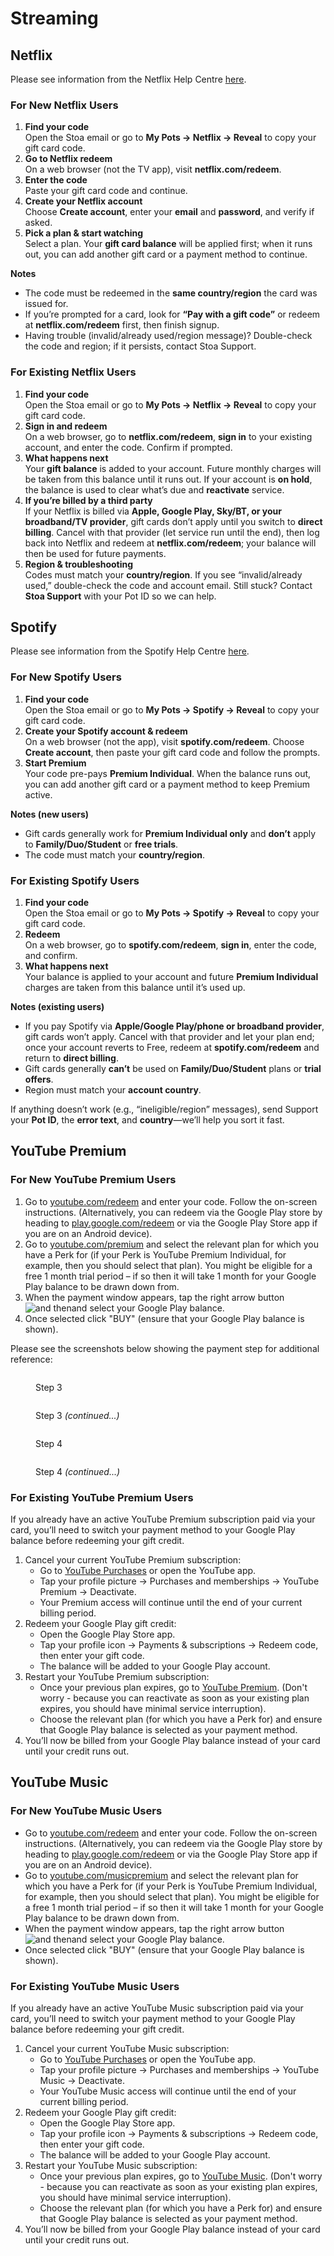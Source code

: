 # Streaming

## Netflix

Please see information from the Netflix Help Centre [here](https://help.netflix.com/en/node/32950).

### For New Netflix Users

1. **Find your code**\
   Open the Stoa email or go to **My Pots → Netflix → Reveal** to copy your gift card code.
2. **Go to Netflix redeem**\
   On a web browser (not the TV app), visit **netflix.com/redeem**.
3. **Enter the code**\
   Paste your gift card code and continue.
4. **Create your Netflix account**\
   Choose **Create account**, enter your **email** and **password**, and verify if asked.
5. **Pick a plan & start watching**\
   Select a plan. Your **gift card balance** will be applied first; when it runs out, you can add another gift card or a payment method to continue.

**Notes**

* The code must be redeemed in the **same country/region** the card was issued for.
* If you’re prompted for a card, look for **“Pay with a gift code”** or redeem at **netflix.com/redeem** first, then finish signup.
* Having trouble (invalid/already used/region message)? Double-check the code and region; if it persists, contact Stoa Support.

### For Existing Netflix Users

1. **Find your code**\
   Open the Stoa email or go to **My Pots → Netflix → Reveal** to copy your gift card code.
2. **Sign in and redeem**\
   On a web browser, go to **netflix.com/redeem**, **sign in** to your existing account, and enter the code. Confirm if prompted.
3. **What happens next**\
   Your **gift balance** is added to your account. Future monthly charges will be taken from this balance until it runs out. If your account is **on hold**, the balance is used to clear what’s due and **reactivate** service.
4. **If you’re billed by a third party**\
   If your Netflix is billed via **Apple, Google Play, Sky/BT, or your broadband/TV provider**, gift cards don’t apply until you switch to **direct billing**. Cancel with that provider (let service run until the end), then log back into Netflix and redeem at **netflix.com/redeem**; your balance will then be used for future payments.
5. **Region & troubleshooting**\
   Codes must match your **country/region**. If you see “invalid/already used,” double-check the code and account email. Still stuck? Contact **Stoa Support** with your Pot ID so we can help.

## Spotify

Please see information from the Spotify Help Centre [here](https://support.spotify.com/uk/article/gift-cards/).

### For New Spotify Users

1. **Find your code**\
   Open the Stoa email or go to **My Pots → Spotify → Reveal** to copy your gift card code.
2. **Create your Spotify account & redeem**\
   On a web browser (not the app), visit **spotify.com/redeem**. Choose **Create account**, then paste your gift card code and follow the prompts.
3. **Start Premium**\
   Your code pre-pays **Premium Individual**. When the balance runs out, you can add another gift card or a payment method to keep Premium active.

**Notes (new users)**

* Gift cards generally work for **Premium Individual only** and **don’t** apply to **Family/Duo/Student** or **free trials**.
* The code must match your **country/region**.

### For Existing Spotify Users

1. **Find your code**\
   Open the Stoa email or go to **My Pots → Spotify → Reveal** to copy your gift card code.
2. **Redeem**\
   On a web browser, go to **spotify.com/redeem**, **sign in**, enter the code, and confirm.
3. **What happens next**\
   Your balance is applied to your account and future **Premium Individual** charges are taken from this balance until it’s used up.

**Notes (existing users)**

* If you pay Spotify via **Apple/Google Play/phone or broadband provider**, gift cards won’t apply. Cancel with that provider and let your plan end; once your account reverts to Free, redeem at **spotify.com/redeem** and return to **direct billing**.
* Gift cards generally **can’t** be used on **Family/Duo/Student** plans or **trial offers**.
* Region must match your **account country**.

If anything doesn’t work (e.g., “ineligible/region” messages), send Support your **Pot ID**, the **error text**, and **country**—we’ll help you sort it fast.

## YouTube Premium

### For New YouTube Premium Users

1. Go to [youtube.com/redeem](https://youtube.com/redeem) and enter your code. Follow the on-screen instructions. (Alternatively, you can redeem via the Google Play store by heading to [play.google.com/redeem](https://play.google.com/redeem) or via the Google Play Store app if you are on an Android device).
2. Go to [youtube.com/premium](https://youtube.com/premium) and select the relevant plan for which you have a Perk for (if your Perk is YouTube Premium Individual, for example, then you should select that plan). You might be eligible for a free 1 month trial period – if so then it will take 1 month for your Google Play balance to be drawn down from.
3. When the payment window appears,  tap the right arrow button![and then](https://lh3.googleusercontent.com/3_l97rr0GvhSP2XV5OoCkV2ZDTIisAOczrSdzNCBxhIKWrjXjHucxNwocghoUa39gw=w36-h36)and select your Google Play balance.
4. Once selected click "BUY" (ensure that your Google Play balance is shown).

Please see the screenshots below showing the payment step for additional reference:

<figure><img src="../../.gitbook/assets/General Redemption Instructions - Google Play (3).png" alt=""><figcaption><p>Step 3</p></figcaption></figure>

<figure><img src="../../.gitbook/assets/General Redemption Instructions - Google Play (4).png" alt=""><figcaption><p>Step 3 <em>(continued...)</em></p></figcaption></figure>

<figure><img src="../../.gitbook/assets/General Redemption Instructions - Google Play (5).png" alt=""><figcaption><p>Step 4</p></figcaption></figure>

<figure><img src="../../.gitbook/assets/General Redemption Instructions - Google Play (6).png" alt=""><figcaption><p>Step 4 <em>(continued...)</em></p></figcaption></figure>

### For Existing YouTube Premium Users

If you already have an active YouTube Premium subscription paid via your card, you’ll need to switch your payment method to your Google Play balance before redeeming your gift credit.

1. Cancel your current YouTube Premium subscription:
   * Go to [YouTube Purchases](https://www.youtube.com/purchases) or open the YouTube app.
   * Tap your profile picture → Purchases and memberships → YouTube Premium → Deactivate.
   * Your Premium access will continue until the end of your current billing period.
2. Redeem your Google Play gift credit:
   * Open the Google Play Store app.
   * Tap your profile icon → Payments & subscriptions → Redeem code, then enter your gift code.
   * The balance will be added to your Google Play account.
3. Restart your YouTube Premium subscription:
   * Once your previous plan expires, go to [YouTube Premium](https://www.youtube.com/premium). (Don't worry - because you can reactivate as soon as your existing plan expires, you should have minimal service interruption).
   * Choose the relevant plan (for which you have a Perk for) and ensure that Google Play balance is selected as your payment method.
4. You’ll now be billed from your Google Play balance instead of your card until your credit runs out.

## YouTube Music

### For New YouTube Music Users

* Go to [youtube.com/redeem](https://youtube.com/redeem) and enter your code. Follow the on-screen instructions. (Alternatively, you can redeem via the Google Play store by heading to [play.google.com/redeem](https://play.google.com/redeem) or via the Google Play Store app if you are on an Android device).
* Go to [youtube.com/musicpremium](https://youtube.com/musicpremium) and select the relevant plan for which you have a Perk for (if your Perk is YouTube Premium Individual, for example, then you should select that plan). You might be eligible for a free 1 month trial period – if so then it will take 1 month for your Google Play balance to be drawn down from.
* When the payment window appears,  tap the right arrow button![and then](https://lh3.googleusercontent.com/3_l97rr0GvhSP2XV5OoCkV2ZDTIisAOczrSdzNCBxhIKWrjXjHucxNwocghoUa39gw=w36-h36)and select your Google Play balance.
* Once selected click "BUY" (ensure that your Google Play balance is shown).

### For Existing YouTube Music Users

If you already have an active YouTube Music subscription paid via your card, you’ll need to switch your payment method to your Google Play balance before redeeming your gift credit.

1. Cancel your current YouTube Music subscription:
   * Go to [YouTube Purchases](https://www.youtube.com/purchases) or open the YouTube app.
   * Tap your profile picture → Purchases and memberships → YouTube Music → Deactivate.
   * Your YouTube Music access will continue until the end of your current billing period.
2. Redeem your Google Play gift credit:
   * Open the Google Play Store app.
   * Tap your profile icon → Payments & subscriptions → Redeem code, then enter your gift code.
   * The balance will be added to your Google Play account.
3. Restart your YouTube Music subscription:
   * Once your previous plan expires, go to [YouTube Music](https://youtube.com/musicpremium). (Don't worry - because you can reactivate as soon as your existing plan expires, you should have minimal service interruption).
   * Choose the relevant plan (for which you have a Perk for) and ensure that Google Play balance is selected as your payment method.
4. You’ll now be billed from your Google Play balance instead of your card until your credit runs out.
